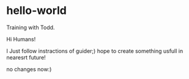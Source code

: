 # hello-world
Training with Todd.

Hi Humans!

I Just follow instractions of guider;) hope to create something usfull in nearesrt future!

no changes now:)
